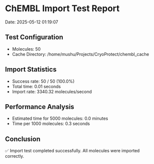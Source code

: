 # ChEMBL Import Test Report

Date: 2025-05-12 01:19:07

## Test Configuration

- Molecules: 50
- Cache Directory: /home/mushu/Projects/CryoProtect/chembl_cache

## Import Statistics

- Success rate: 50 / 50 (100.0%)
- Total time: 0.01 seconds
- Import rate: 3340.32 molecules/second

## Performance Analysis

- Estimated time for 5000 molecules: 0.0 minutes
- Time per 1000 molecules: 0.3 seconds

## Conclusion

✅ Import test completed successfully. All molecules were imported correctly.
